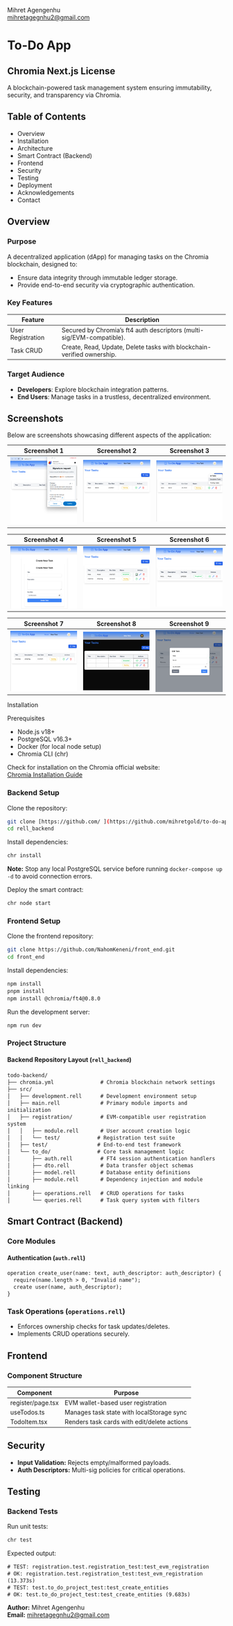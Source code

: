 Mihret Agengenhu  
mihretagegnhu2@gmail.com  

# To-Do App  
## Chromia Next.js License  
A blockchain-powered task management system ensuring immutability, security, and transparency via Chromia.

## Table of Contents  
- Overview  
- Installation  
- Architecture  
- Smart Contract (Backend)  
- Frontend  
- Security  
- Testing  
- Deployment  
- Acknowledgements  
- Contact  

## Overview  
### Purpose  
A decentralized application (dApp) for managing tasks on the Chromia blockchain, designed to:  
- Ensure data integrity through immutable ledger storage.  
- Provide end-to-end security via cryptographic authentication.  

### Key Features  
| Feature | Description |  
|---------|-------------|  
| User Registration | Secured by Chromia’s ft4 auth descriptors (multi-sig/EVM-compatible). |  
| Task CRUD | Create, Read, Update, Delete tasks with blockchain-verified ownership. |   

### Target Audience  
- **Developers**: Explore blockchain integration patterns.  
- **End Users**: Manage tasks in a trustless, decentralized environment.  

## Screenshots
Below are screenshots showcasing different aspects of the application:  

| Screenshot 1 | Screenshot 2 | Screenshot 3 |  
|-------------|-------------|-------------|  
| ![Screenshot 1](Images/1.png) | ![Screenshot 2](Images/2.png) | ![Screenshot 3](Images/3.png) |  

| Screenshot 4 | Screenshot 5 | Screenshot 6 |  
|-------------|-------------|-------------|  
| ![Screenshot 4](Images/4.png) | ![Screenshot 5](Images/5.png) | ![Screenshot 6](Images/6.png) |  

| Screenshot 7 | Screenshot 8 | Screenshot 9 |  
|-------------|-------------|-------------|  
| ![Screenshot 7](Images/7.png) | ![Screenshot 8](Images/8.png) | ![Screenshot 9](Images/9.png) |  


Installation

Prerequisites  
- Node.js v18+  
- PostgreSQL v16.3+  
- Docker (for local node setup)  
- Chromia CLI (chr)  

Check for installation on the Chromia official website:  
[Chromia Installation Guide](https://docs.chromia.com/intro/installation/)  

### Backend Setup  
Clone the repository:  
```bash  
git clone [https://github.com/ ](https://github.com/mihretgold/to-do-app-chromia.git)
cd rell_backend  
```  
Install dependencies:  
```bash  
chr install  
```  
 
**Note:** Stop any local PostgreSQL service before running `docker-compose up -d` to avoid connection errors.  

Deploy the smart contract:  
```bash  
chr node start  
```

### Frontend Setup  
Clone the frontend repository:  
```bash  
git clone https://github.com/NahomKeneni/front_end.git  
cd front_end  
```  
Install dependencies:  
```bash  
npm install  
pnpm install  
npm install @chromia/ft4@0.8.0  
```  
Run the development server:  
```bash  
npm run dev  
```  

### Project Structure  
#### Backend Repository Layout (`rell_backend`)  
```plaintext  
todo-backend/  
├── chromia.yml               # Chromia blockchain network settings  
├── src/  
│   ├── development.rell      # Development environment setup  
│   ├── main.rell             # Primary module imports and initialization  
│   ├── registration/         # EVM-compatible user registration system  
│   │   ├── module.rell       # User account creation logic  
│   │   └── test/            # Registration test suite  
│   ├── test/                # End-to-end test framework  
│   └── to_do/               # Core task management logic  
│       ├── auth.rell         # FT4 session authentication handlers  
│       ├── dto.rell          # Data transfer object schemas  
│       ├── model.rell        # Database entity definitions  
│       ├── module.rell       # Dependency injection and module linking  
│       ├── operations.rell   # CRUD operations for tasks  
│       └── queries.rell      # Task query system with filters  
```

## Smart Contract (Backend)  
### Core Modules  
#### Authentication (`auth.rell`)  
```rell  
operation create_user(name: text, auth_descriptor: auth_descriptor) {  
  require(name.length > 0, "Invalid name");  
  create user(name, auth_descriptor);  
}  
```

### Task Operations (`operations.rell`)  
- Enforces ownership checks for task updates/deletes.  
- Implements CRUD operations securely.  

## Frontend  
### Component Structure  
| Component | Purpose |  
|------------|----------|  
| register/page.tsx | EVM wallet-based user registration |  
| useTodos.ts | Manages task state with localStorage sync |  
| TodoItem.tsx | Renders task cards with edit/delete actions |  

## Security  
- **Input Validation:** Rejects empty/malformed payloads.  
- **Auth Descriptors:** Multi-sig policies for critical operations.  

## Testing  
### Backend Tests  
Run unit tests:  
```bash  
chr test  
```
Expected output:  
```plaintext  
# TEST: registration.test.registration_test:test_evm_registration  
# OK: registration.test.registration_test:test_evm_registration (13.373s)  
# TEST: test.to_do_project_test:test_create_entities  
# OK: test.to_do_project_test:test_create_entities (9.683s)  
```   
**Author:** Mihret Agengenhu  
**Email:** mihretagegnhu2@gmail.com

